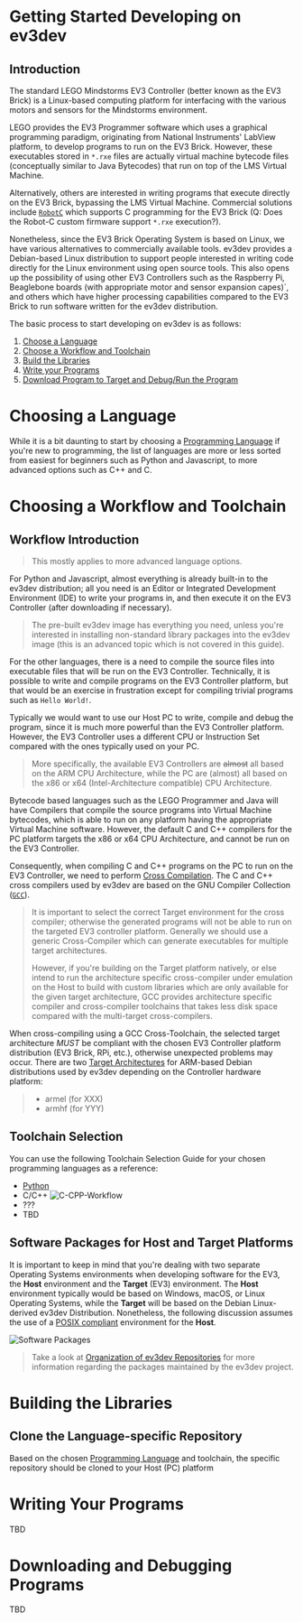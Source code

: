 # Getting Started Developing on ev3dev

## Introduction

The standard LEGO Mindstorms EV3 Controller (better known as the EV3 Brick) is a Linux-based computing platform for interfacing with the various motors and sensors for the Mindstorms environment.

LEGO provides the EV3 Programmer software which uses a graphical programming paradigm, originating from National Instruments' LabView platform, to develop programs to run on the EV3 Brick. However, these executables stored in `*.rxe` files are actually virtual machine bytecode files (conceptually similar to Java Bytecodes) that run on top of the LMS Virtual Machine.

Alternatively, others are interested in writing programs that execute directly on the EV3 Brick, bypassing the LMS Virtual Machine. Commercial solutions include [`RobotC`](http://www.robotc.net/) which supports C programming for the EV3 Brick (Q: Does the Robot-C custom firmware support `*.rxe` execution?).

Nonetheless, since the EV3 Brick Operating System is based on Linux, we have various alternatives to commercially available tools. ev3dev provides a Debian-based Linux distribution to support people interested in writing code directly for the Linux environment using open source tools. This also opens up the possibility of using other EV3 Controllers such as the Raspberry Pi, Beaglebone boards (with appropriate motor and sensor expansion capes)`, and others which have higher processing capabilities compared to the EV3 Brick to run software written for the ev3dev distribution.

The basic process to start developing on ev3dev is as follows:
1. [Choose a Language](@choosing-a-language)
2. [Choose a Workflow and Toolchain](#choosing-a-workflow-and-toolchain)
3. [Build the Libraries](#building-the-libraries)
4. [Write your Programs](#writing-your-programs)
5. [Download Program to Target and Debug/Run the Program](#downloading-and-debugging-programs)

# Choosing a Language

While it is a bit daunting to start by choosing a [Programming Language](http://www.ev3dev.org/docs/programming-languages) if you're new to programming, the list of languages are more or less sorted from easiest for beginners such as Python and Javascript, to more advanced options such as C++ and C.

# Choosing a Workflow and Toolchain

## Workflow Introduction

>This mostly applies to more advanced language options. 

For Python and Javascript, almost everything is already built-in to the ev3dev distribution; all you need is an Editor or Integrated Development Environment (IDE) to write your programs in, and then execute it on the EV3 Controller (after downloading if necessary).

> The pre-built ev3dev image has everything you need, unless you're interested in installing non-standard library packages into the ev3dev image (this is an advanced topic which is not covered in this guide). 

For the other languages, there is a need to compile the source files into executable files that will be run on the EV3 Controller. Technically, it is possible to write and compile programs on the EV3 Controller platform, but that would be an exercise in frustration except for compiling trivial programs such as `Hello World!`. 

Typically we would want to use our Host PC to write, compile and debug the program, since it is much more powerful than the EV3 Controller platform. However, the EV3 Controller uses a different CPU or Instruction Set compared with the ones typically used on your PC. 

>More specifically, the available EV3 Controllers are ~~almost~~ all based on the ARM CPU Architecture, while the PC are (almost) all based on the x86 or x64 (Intel-Architecture compatible) CPU Architecture.

Bytecode based languages such as the LEGO Programmer and Java will have Compilers that compile the source programs into Virtual Machine bytecodes, which is able to run on any platform having the appropriate Virtual Machine software. However, the default C and C++ compilers for the PC platform targets the x86 or x64 CPU Architecture, and cannot be run on the EV3 Controller. 

Consequently, when compiling C and C++ programs on the PC to run on the EV3 Controller, we need to perform [Cross Compilation](https://en.wikipedia.org/wiki/Cross_compiler). The C and C++ cross compilers used by ev3dev are based on the GNU Compiler Collection ([`GCC`](https://gcc.gnu.org/)).

> It is important to select the correct Target environment for the cross compiler; otherwise the generated programs will not be able to run on the targeted EV3 controller platform. Generally we should use a generic Cross-Compiler which can generate executables for multiple target architectures. 
>
>However, if you're building on the Target platform natively, or else intend to run the architecture specific cross-compiler under emulation on the Host to build with custom libraries which are only available for the given target architecture, GCC provides architecture specific compiler and cross-compiler toolchains that takes less disk space compared with the multi-target cross-compilers.

When cross-compiling using a GCC Cross-Toolchain, the selected target architecture *MUST* be compliant with the chosen EV3 Controller platform distribution (EV3 Brick, RPi, etc.), otherwise unexpected problems may occur. There are two [Target Architectures](https://www.debian.org/ports/arm/) for ARM-based Debian distributions used by ev3dev depending on the Controller hardware platform:
> * armel (for XXX)
> * armhf (for YYY)

## Toolchain Selection

You can use the following Toolchain Selection Guide for your chosen programming languages as a reference:
* [Python](http://www.ev3dev.org/docs/tutorials/setting-up-python-pycharm/)
* C/C++
![C-CPP-Workflow](https://github.com/tcwan/ev3dev/blob/tcwan-wiki-swarch-1/images/workflow-c-cpp.flowchart.svg)
* ???
* TBD

## Software Packages for Host and Target Platforms

It is important to keep in mind that you're dealing with two separate Operating Systems environments when developing software for the EV3, the **Host** environment and the **Target** (EV3) environment. The **Host** environment typically would be based on Windows, macOS, or Linux Operating Systems, while the **Target** will be based on the Debian Linux-derived ev3dev Distribution. Nonetheless, the following discussion assumes the use of a [POSIX compliant](https://en.wikipedia.org/wiki/POSIX) environment for the **Host**. 

![Software Packages](https://github.com/tcwan/ev3dev/blob/ev3dev-wiki-1/images/ev3dev-software-packages.dot.svg?sanitize=true)

>Take a look at [Organization of ev3dev Repositories](ev3dev-Repositories) for more information regarding the packages maintained by the ev3dev project.

# Building the Libraries

## Clone the Language-specific Repository

Based on the chosen [Programming Language](http://www.ev3dev.org/docs/programming-languages) and toolchain, the specific repository should be cloned to your Host (PC) platform


# Writing Your Programs

TBD

# Downloading and Debugging Programs

TBD